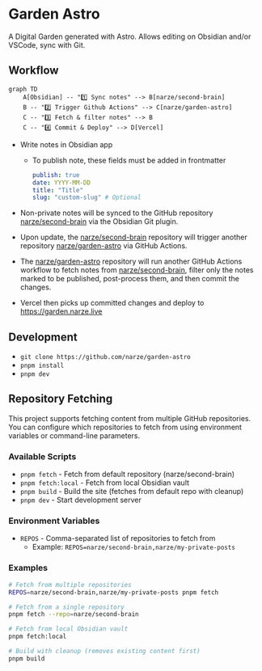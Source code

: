 # Garden Astro

A Digital Garden generated with Astro. Allows editing on Obsidian and/or VSCode, sync with Git.

## Workflow

```mermaid
graph TD
    A[Obsidian] -- "1️⃣ Sync notes" --> B[narze/second-brain]
    B -- "2️⃣ Trigger Github Actions" --> C[narze/garden-astro]
    C -- "3️⃣ Fetch & filter notes" --> B
    C -- "4️⃣ Commit & Deploy" --> D[Vercel]
```

- Write notes in Obsidian app
  - To publish note, these fields must be added in frontmatter

    ```yaml
    publish: true
    date: YYYY-MM-DD
    title: "Title"
    slug: "custom-slug" # Optional
    ```

- Non-private notes will be synced to the GitHub repository [narze/second-brain](https://github.com/narze/second-brain) via the Obsidian Git plugin.
- Upon update, the [narze/second-brain](https://github.com/narze/second-brain) repository will trigger another repository [narze/garden-astro](https://github.com/narze/garden-astro) via GitHub Actions.
- The [narze/garden-astro](https://github.com/narze/garden-astro) repository will run another GitHub Actions workflow to fetch notes from [narze/second-brain](https://github.com/narze/second-brain), filter only the notes marked to be published, post-process them, and then commit the changes.
- Vercel then picks up committed changes and deploy to <https://garden.narze.live>

## Development

- `git clone https://github.com/narze/garden-astro`
- `pnpm install`
- `pnpm dev`

## Repository Fetching

This project supports fetching content from multiple GitHub repositories. You can configure which repositories to fetch from using environment variables or command-line parameters.

### Available Scripts

- `pnpm fetch` - Fetch from default repository (narze/second-brain)
- `pnpm fetch:local` - Fetch from local Obsidian vault
- `pnpm build` - Build the site (fetches from default repo with cleanup)
- `pnpm dev` - Start development server

### Environment Variables

- `REPOS` - Comma-separated list of repositories to fetch from
  - Example: `REPOS=narze/second-brain,narze/my-private-posts`

### Examples

```bash
# Fetch from multiple repositories
REPOS=narze/second-brain,narze/my-private-posts pnpm fetch

# Fetch from a single repository
pnpm fetch --repo=narze/second-brain

# Fetch from local Obsidian vault
pnpm fetch:local

# Build with cleanup (removes existing content first)
pnpm build
```
